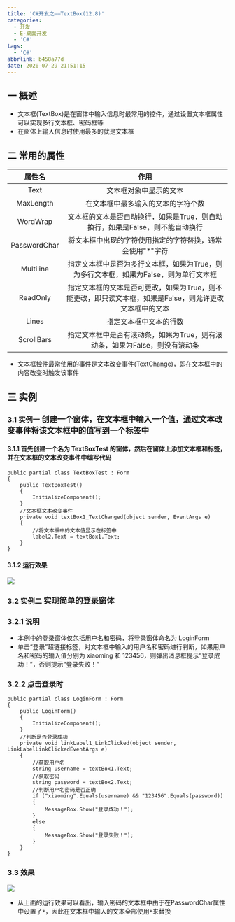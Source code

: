 ```yaml
---
title: 'C#开发之——TextBox(12.8)'
categories:
  - 开发
  - E-桌面开发
  - 'C#'
tags:
  - 'C#'
abbrlink: b458a77d
date: 2020-07-29 21:51:15
---
```

## 一 概述

* 文本框(TextBox)是在窗体中输入信息时最常用的控件，通过设置文本框属性可以实现多行文本框、密码框等
* 在窗体上输入信息时使用最多的就是文本框

<!--more-->

## 二 常用的属性

|    属性名    |                             作用                             |
| :----------: | :----------------------------------------------------------: |
|     Text     |                    文本框对象中显示的文本                    |
|  MaxLength   |              在文本框中最多输入的文本的字符个数              |
|   WordWrap   | 文本框的文本是否自动换行，如果是True，则自动换行，如果是False，则不能自动换行 |
| PasswordChar |  将文本框中出现的字符使用指定的字符替换，通常会使用"*"字符   |
|  Multiline   | 指定文本框中是否为多行文本框，如果为True，则为多行文本框，如果为False，则为单行文本框 |
|   ReadOnly   | 指定文本框的文本是否可更改，如果为True，则不能更改，即只读文本框，如果是False，则允许更改文本框中的文本 |
|    Lines     |                    指定文本框中文本的行数                    |
|  ScrollBars  | 指定文本框中是否有滚动条，如果为True，则有滚动条，如果为False，则没有滚动条 |

* 文本框控件最常使用的事件是文本改变事件(TextChange)，即在文本框中的内容改变时触发该事件

## 三 实例  
### 3.1 实例一 <font size=4> 创建一个窗体，在文本框中输入一个值，通过文本改变事件将该文本框中的值写到一个标签中 </font>


#### 3.1.1  首先创建一个名为 TextBoxTest 的窗体，然后在窗体上添加文本框和标签，并在文本框的文本改变事件中编写代码 

```
public partial class TextBoxTest : Form
{
    public TextBoxTest()
    {
        InitializeComponent();
    }
    //文本框文本改变事件
    private void textBox1_TextChanged(object sender, EventArgs e)
    {
        //将文本框中的文本值显示在标签中
        label2.Text = textBox1.Text;
    }
}
```

####  3.1.2 运行效果

![][1]

### 3.2 实例二 <font size=4> 实现简单的登录窗体 </font>

### 3.2.1 说明

*  本例中的登录窗体仅包括用户名和密码，将登录窗体命名为 LoginForm 
*  单击“登录”超链接标签，对文本框中输入的用户名和密码进行判断，如果用户名和密码的输入值分别为 xiaoming 和 123456，则弹出消息框提示“登录成功！”，否则提示“登录失败！” 

### 3.2.2 点击登录时

```
public partial class LoginForm : Form
{
    public LoginForm()
    {
        InitializeComponent();
    }
    //判断是否登录成功
    private void linkLabel1_LinkClicked(object sender, LinkLabelLinkClickedEventArgs e)
    {
        //获取用户名
        string username = textBox1.Text;
        //获取密码
        string password = textBox2.Text;
        //判断用户名密码是否正确
        if ("xiaoming".Equals(username) && "123456".Equals(password))
        {
            MessageBox.Show("登录成功！");
        }
        else
        {
            MessageBox.Show("登录失败！");
        }
    }
}
```

### 3.3 效果
![][2]

* 从上面的运行效果可以看出，输入密码的文本框中由于在PasswordChar属性中设置了`*`，因此在文本框中输入的文本全部使用`*`来替换


[1]:https://jsd.onmicrosoft.cn/gh/PGzxc/CDN/blog-image/csharp-winform-textbox-view.png
[2]:https://jsd.onmicrosoft.cn/gh/PGzxc/CDN/blog-image/csharp-windform-textbox-login.png

